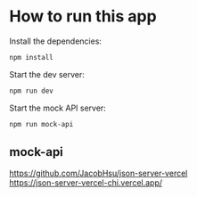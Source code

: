 # How to run this app

Install the dependencies:

```bash
npm install
```

Start the dev server:

```bash
npm run dev
```

Start the mock API server:

```bash
npm run mock-api
```

## mock-api

https://github.com/JacobHsu/json-server-vercel  
https://json-server-vercel-chi.vercel.app/  
